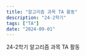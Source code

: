 ```yaml
---
title: "알고리즘 과목 TA 활동"
description: "24-2학기"
tags: ["TA"]
date: "2024-09-01"
---
```


24-2학기 알고리즘 과목 TA 활동